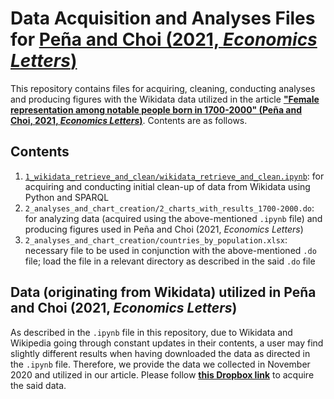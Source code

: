 # Data Acquisition and Analyses Files for [Peña and Choi (2021, *Economics Letters*)](https://www.sciencedirect.com/science/article/abs/pii/S0165176521002457)

This repository contains files for acquiring, cleaning, conducting analyses and producing figures with the Wikidata data utilized in the article **["Female representation among notable people born in 1700-2000" (Peña and Choi, 2021, *Economics Letters*)](https://www.sciencedirect.com/science/article/abs/pii/S0165176521002457)**. Contents are as follows.

## Contents

1. [`1_wikidata_retrieve_and_clean/wikidata_retrieve_and_clean.ipynb`](https://github.com/jtschoi/pena_choi_2021_econlet/blob/master/1_wikidata_retrieve_and_clean/wikidata_retrieve_and_clean.ipynb): for acquiring and conducting initial clean-up of data from Wikidata using Python and SPARQL
2. `2_analyses_and_chart_creation/2_charts_with_results_1700-2000.do`: for analyzing data (acquired using the above-mentioned `.ipynb` file) and producing figures used in Peña and Choi (2021, *Economics Letters*)
3. `2_analyses_and_chart_creation/countries_by_population.xlsx`: necessary file to be used in conjunction with the above-mentioned `.do` file; load the file in a relevant directory as described in the said `.do` file

## Data (originating from Wikidata) utilized in Peña and Choi (2021, *Economics Letters*)

As described in the `.ipynb` file in this repository, due to Wikidata and Wikipedia going through constant updates in their contents, a user may find slightly different results when having downloaded the data as directed in the `.ipynb` file. Therefore, we provide the data we collected in November 2020 and utilized in our article. Please follow [**this Dropbox link**](https://www.dropbox.com/sh/fstus2hcedpd2od/AABtJ_irbh2SIhWQUJMgYbY3a?dl=0) to acquire the said data. 
